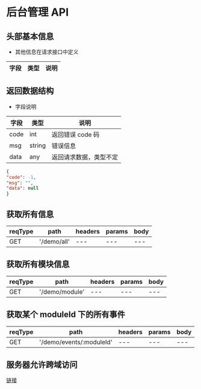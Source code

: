 # 后台管理 API

## 头部基本信息

* 其他信息在请求接口中定义

| 字段 | 类型 | 说明
| --- | --- | ---


## 返回数据结构

* 字段说明

| 字段 | 类型 | 说明
| --- | --- | ---
| code | int | 返回错误 code 码
| msg | string | 错误信息
| data | any | 返回请求数据，类型不定

```json
{
"code": -1,
"msg": "",
"data": null
}
```

## 获取所有信息

| reqType | path | headers | params | body 
| ---     | ---  | --- |    --- | ---
| GET | '/demo/all' | --- | ---   | --- 


## 获取所有模块信息

| reqType | path | headers | params | body 
| ---     | ---  | --- |    --- | ---
| GET | '/demo/module' | --- | ---   | --- 


## 获取某个 moduleId 下的所有事件

| reqType | path | headers | params | body 
| ---     | ---  | --- |    --- | ---
| GET | '/demo/events/:moduleId' | --- | ---   | --- 


## 服务器允许跨域访问

[链接](https://gocn.vip/article/529)